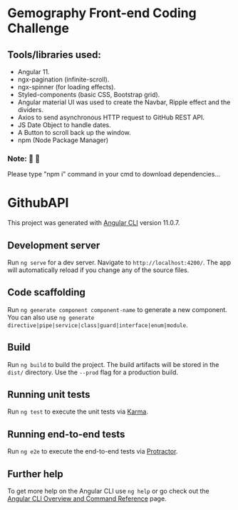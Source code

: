 # Gemography Front-end Coding Challenge
## Tools/libraries used:
- Angular 11.
- ngx-pagination (infinite-scroll).
- ngx-spinner (for loading effects).
- Styled-components (basic CSS, Bootstrap grid).
- Angular material UI was used to create the Navbar, Ripple effect and the dividers.
- Axios to send asynchronous HTTP request to GitHub REST API.
- JS Date Object to handle dates.
- A Button to scroll back up the window.
- npm (Node Package Manager)
### Note: 🚨 :rotating_light:
Please type "npm i" command in your cmd to download dependencies...
# GithubAPI

This project was generated with [Angular CLI](https://github.com/angular/angular-cli) version 11.0.7.

## Development server

Run `ng serve` for a dev server. Navigate to `http://localhost:4200/`. The app will automatically reload if you change any of the source files.

## Code scaffolding

Run `ng generate component component-name` to generate a new component. You can also use `ng generate directive|pipe|service|class|guard|interface|enum|module`.

## Build

Run `ng build` to build the project. The build artifacts will be stored in the `dist/` directory. Use the `--prod` flag for a production build.

## Running unit tests

Run `ng test` to execute the unit tests via [Karma](https://karma-runner.github.io).

## Running end-to-end tests

Run `ng e2e` to execute the end-to-end tests via [Protractor](http://www.protractortest.org/).

## Further help

To get more help on the Angular CLI use `ng help` or go check out the [Angular CLI Overview and Command Reference](https://angular.io/cli) page.
